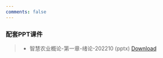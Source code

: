 ```yaml
---
comments: false
---
```


### 配套PPT课件

> - 智慧农业概论-第一章-绪论-202210 (pptx)   [Download](https://img1.wsimg.com/blobby/go/81a73a01-ec74-495b-9ba5-33e97bcaeceb/downloads/%E6%99%BA%E6%85%A7%E5%86%9C%E4%B8%9A%E6%A6%82%E8%AE%BA-%E7%AC%AC%E4%B8%80%E7%AB%A0-%E7%BB%AA%E8%AE%BA-202210.pptx?ver=1665923559362)
